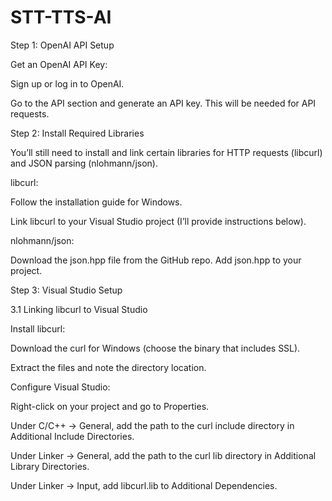 # STT-TTS-AI
Step 1: OpenAI API Setup

Get an OpenAI API Key:

Sign up or log in to OpenAI.

Go to the API section and generate an API key. This will be needed for API requests.

Step 2: Install Required Libraries

You’ll still need to install and link certain libraries for HTTP requests (libcurl) and JSON parsing (nlohmann/json).

libcurl:

Follow the installation guide for Windows.

Link libcurl to your Visual Studio project (I’ll provide instructions below).

nlohmann/json:

Download the json.hpp file from the GitHub repo.
Add json.hpp to your project.

Step 3: Visual Studio Setup

3.1 Linking libcurl to Visual Studio

Install libcurl:

Download the curl for Windows (choose the binary that includes SSL).

Extract the files and note the directory location.

Configure Visual Studio:

Right-click on your project and go to Properties.

Under C/C++ -> General, add the path to the curl include directory in Additional Include Directories.

Under Linker -> General, add the path to the curl lib directory in Additional Library Directories.

Under Linker -> Input, add libcurl.lib to Additional Dependencies.
